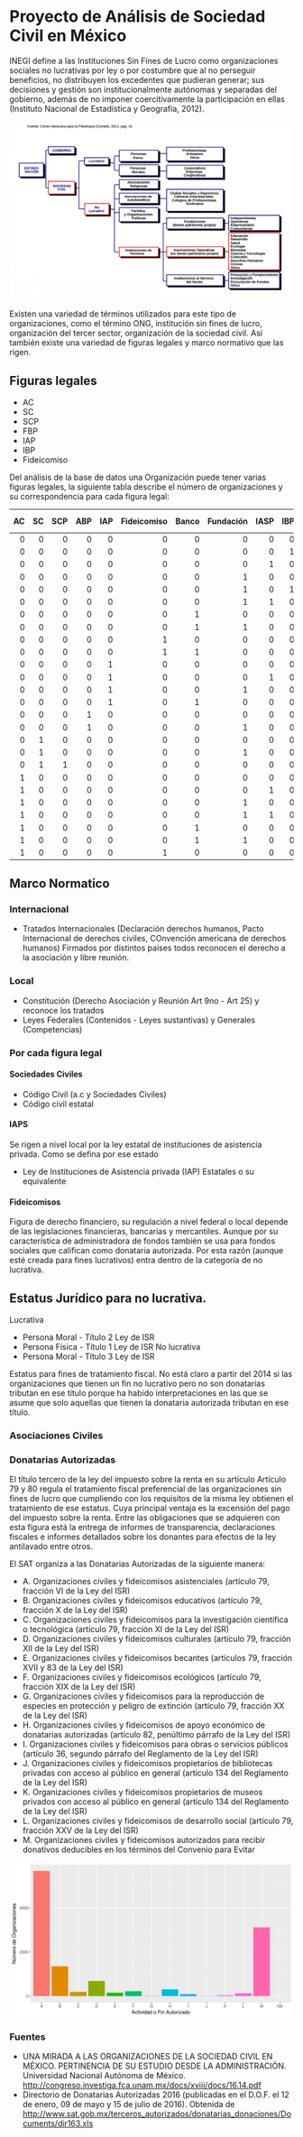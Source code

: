 # Proyecto de Análisis de Sociedad Civil en México

INEGI define a las Instituciones Sin Fines de Lucro como organizaciones sociales no lucrativas por ley o por costumbre que al no perseguir beneficios, no distribuyen los excedentes que pudieran generar; sus decisiones y gestión son institucionalmente autónomas y separadas del gobierno, además de no imponer coercitivamente la participación en ellas (Instituto Nacional de Estadística y Geografía, 2012).

![Formas de organización de la sociedad civil](./img/formas_asc.png)



Existen una variedad de términos utilizados para este tipo de organizaciones, como el término ONG, institución sin fines de lucro, organización del tercer sector, organización de la sociedad civil.  Así también existe una variedad de figuras legales y marco normativo que las rigen. 

## Figuras legales
- AC
- SC
- SCP
- FBP
- IAP
- IBP
- Fideicomiso

Del análisis de la base de datos una Organización puede tener varias figuras legales, la siguiente tabla describe el número de organizaciones y su correspondencia para cada figura legal:

| AC| SC| SCP| ABP| IAP| Fideicomiso| Banco| Fundación| IASP| IBP|Número de Organizaciones|
|--:|--:|---:|---:|---:|-----------:|-----:|---------:|----:|---:|----:|
|  0|  0|   0|   0|   0|           0|     0|         0|    0|   0|   29|
|  0|  0|   0|   0|   0|           0|     0|         0|    0|   1|   21|
|  0|  0|   0|   0|   0|           0|     0|         0|    1|   0|    8|
|  0|  0|   0|   0|   0|           0|     0|         1|    0|   0|   30|
|  0|  0|   0|   0|   0|           0|     0|         1|    0|   1|   24|
|  0|  0|   0|   0|   0|           0|     0|         1|    1|   0|    1|
|  0|  0|   0|   0|   0|           0|     1|         0|    0|   0|    2|
|  0|  0|   0|   0|   0|           0|     1|         1|    0|   0|    1|
|  0|  0|   0|   0|   0|           1|     0|         0|    0|   0|   14|
|  0|  0|   0|   0|   0|           1|     1|         0|    0|   0|   11|
|  0|  0|   0|   0|   1|           0|     0|         0|    0|   0|  705|
|  0|  0|   0|   0|   1|           0|     0|         0|    1|   0|    1|
|  0|  0|   0|   0|   1|           0|     0|         1|    0|   0|  253|
|  0|  0|   0|   0|   1|           0|     1|         0|    0|   0|   15|
|  0|  0|   0|   1|   0|           0|     0|         0|    0|   0|  127|
|  0|  0|   0|   1|   0|           0|     0|         1|    0|   0|   10|
|  0|  1|   0|   0|   0|           0|     0|         0|    0|   0|  239|
|  0|  1|   0|   0|   0|           0|     0|         1|    0|   0|    5|
|  0|  1|   1|   0|   0|           0|     0|         0|    0|   0|    3|
|  1|  0|   0|   0|   0|           0|     0|         0|    0|   0| 6119|
|  1|  0|   0|   0|   0|           0|     0|         0|    1|   0|    2|
|  1|  0|   0|   0|   0|           0|     0|         1|    0|   0| 1194|
|  1|  0|   0|   0|   0|           0|     0|         1|    1|   0|    3|
|  1|  0|   0|   0|   0|           0|     1|         0|    0|   0|   42|
|  1|  0|   0|   0|   0|           0|     1|         1|    0|   0|    2|
|  1|  0|   0|   0|   0|           1|     0|         0|    0|   0|    1|

## Marco Normatico
### Internacional
- Tratados Internacionales (Declaración derechos humanos, Pacto Internacional de derechos civiles, COnvención americana de derechos humanos) Firmados por distintos paises todos reconocen el derecho a la asociación y libre reunión.
### Local
- Constitución (Derecho Asociación y Reunión Art 9no - Art 25) y reconoce los tratados 
- Leyes Federales (Contenidos - Leyes sustantivas) y Generales (Competencias)
### Por cada figura legal
#### Sociedades Civiles
- Código Civil (a.c y Sociedades Civiles)
- Código civil estatal
#### IAPS
Se rigen a nivel local por la ley estatal de instituciones de asistencia privada.
Como se defina por ese estado
- Ley de Instituciones de Asistencia privada (IAP) Estatales o su equivalente

#### Fideicomisos
Figura de derecho financiero, su regulación a nivel federal o local depende de las legislaciones financieras, bancarias y mercantiles. Aunque por su característica de administradora de fondos también se usa para fondos sociales que califican como donataria autorizada. Por esta razón (aunque esté creada para fines lucrativos) entra dentro de la categoría de no lucrativa.

## Estatus Jurídico para no lucrativa.

Lucrativa
- Persona Moral - Título 2 Ley de ISR 
- Persona Física - Título 1 Ley de ISR
No lucrativa 
- Persona Moral - Título 3 Ley de ISR


Estatus para fines de tratamiento fiscal. 
No está claro a partir del 2014 si las organizaciones que tienen un fin no lucrativo pero no son donatarias tributan en ese título porque ha habido interpretaciones en las que se asume que solo aquellas que tienen la donataria autorizada tributan en ese título.

### Asociaciones Civiles
### Donatarias Autorizadas
El título tercero  de la ley del impuesto sobre la renta en su artículo Artículo 79 y 80 regula el tratamiento fiscal preferencial de las organizaciones sin fines de lucro que cumpliendo con los requisitos de la misma ley obtienen el tratamiento de ese estatus.
Cuya principal ventaja es la excensión del pago del impuesto sobre la renta. Entre las obligaciones que se adquieren con esta figura está la entrega de informes de transparencia, declaraciones fiscales e informes detallados sobre los donantes para efectos de la ley antilavado entre otros.

El SAT organiza a las Donatarias Autorizadas de la siguiente manera:

- A. Organizaciones civiles y fideicomisos asistenciales (artículo 79, fracción VI de la Ley del ISR)
- B. Organizaciones civiles y fideicomisos educativos (artículo 79, fracción X de la Ley del ISR)
- C. Organizaciones civiles y fideicomisos para la investigación científica o tecnológica (artículo 79, fracción XI de la Ley del ISR)
- D. Organizaciones civiles y fideicomisos culturales (artículo 79, fracción XII de la Ley del ISR)
- E. Organizaciones civiles y fideicomisos becantes (artículos 79, fracción XVII y 83 de la Ley del ISR)
- F. Organizaciones civiles y fideicomisos ecológicos (artículo 79, fracción XIX de la Ley del ISR)
- G. Organizaciones civiles y fideicomisos para la reproducción de especies en protección y peligro de extinción (artículo 79, fracción XX de la Ley del ISR)
- H. Organizaciones civiles y fideicomisos de apoyo económico de donatarias autorizadas (artículo 82, penúltimo párrafo de la Ley del ISR)
- I. Organizaciones civiles y fideicomisos para obras o servicios públicos (artículo 36, segundo párrafo del Reglamento de la Ley del ISR)
- J. Organizaciones civiles y fideicomisos propietarios de bibliotecas privadas con acceso al público en general (artículo 134 del Reglamento de la Ley del ISR)
- K. Organizaciones civiles y fideicomisos propietarios de museos privados con acceso al público en general (artículo 134 del Reglamento de la Ley del ISR)
- L. Organizaciones civiles y fideicomisos de desarrollo social (artículo 79, fracción XXV de la Ley del ISR)
- M. Organizaciones civiles y fideicomisos autorizados para recibir donativos deducibles en los términos del Convenio para Evitar

![Organizaciones por Actividad o Fin Autorizado](./img/fin_autorizado.png)


### Fuentes

- UNA MIRADA A LAS ORGANIZACIONES DE LA SOCIEDAD CIVIL EN MÉXICO. PERTINENCIA DE SU ESTUDIO DESDE LA ADMINISTRACIÓN. Universidad Nacional Autónoma de México. http://congreso.investiga.fca.unam.mx/docs/xviii/docs/16.14.pdf
- Directorio de Donatarias Autorizadas 2016 (publicadas en el D.O.F. el 12 de enero, 09 de mayo y 15 de julio de 2016). Obtenida de http://www.sat.gob.mx/terceros_autorizados/donatarias_donaciones/Documents/dir163.xls